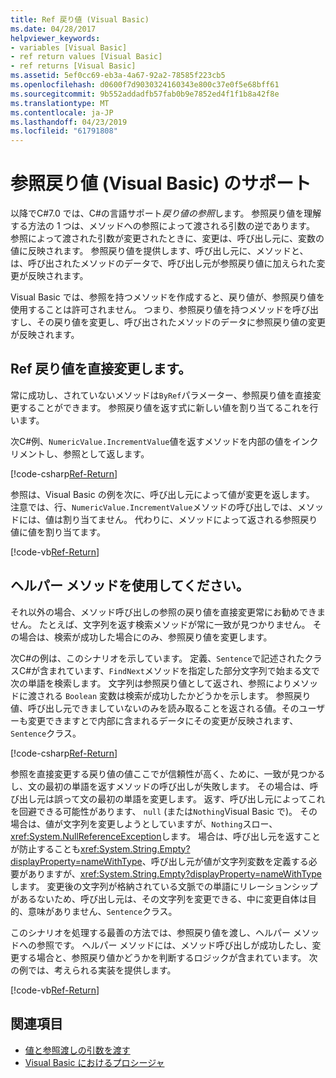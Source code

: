 ```yaml
---
title: Ref 戻り値 (Visual Basic)
ms.date: 04/28/2017
helpviewer_keywords:
- variables [Visual Basic]
- ref return values [Visual Basic]
- ref returns [Visual Basic]
ms.assetid: 5ef0cc69-eb3a-4a67-92a2-78585f223cb5
ms.openlocfilehash: d0600f7d9030324160343e800c37e0f5e68bff61
ms.sourcegitcommit: 9b552addadfb57fab0b9e7852ed4f1f1b8a42f8e
ms.translationtype: MT
ms.contentlocale: ja-JP
ms.lasthandoff: 04/23/2019
ms.locfileid: "61791808"
---
```

# <a name="support-for-reference-return-values-visual-basic"></a>参照戻り値 (Visual Basic) のサポート

以降でC#7.0 では、C#の言語サポート*戻り値の参照*します。 参照戻り値を理解する方法の 1 つは、メソッドへの参照によって渡される引数の逆であります。 参照によって渡された引数が変更されたときに、変更は、呼び出し元に、変数の値に反映されます。 参照戻り値を提供します、呼び出し元に、メソッドと、は、呼び出されたメソッドのデータで、呼び出し元が参照戻り値に加えられた変更が反映されます。

Visual Basic では、参照を持つメソッドを作成すると、戻り値が、参照戻り値を使用することは許可されません。 つまり、参照戻り値を持つメソッドを呼び出すし、その戻り値を変更し、呼び出されたメソッドのデータに参照戻り値の変更が反映されます。

## <a name="modifying-the-ref-return-value-directly"></a>Ref 戻り値を直接変更します。

常に成功し、されていないメソッドは`ByRef`パラメーター、参照戻り値を直接変更することができます。 参照戻り値を返す式に新しい値を割り当てるこれを行います。 

次C#例、`NumericValue.IncrementValue`値を返すメソッドを内部の値をインクリメントし、参照として返します。 

[!code-csharp[Ref-Return](../../../../../samples/snippets/visualbasic/programming-guide/language-features/procedures/ref-returns1.cs)]

参照は、Visual Basic の例を次に、呼び出し元によって値が変更を返します。 注意では、行、`NumericValue.IncrementValue`メソッドの呼び出しでは、メソッドには、値は割り当てません。 代わりに、メソッドによって返される参照戻り値に値を割り当てます。

[!code-vb[Ref-Return](../../../../../samples/snippets/visualbasic/programming-guide/language-features/procedures/use-ref-returns1.vb)]

## <a name="using-a-helper-method"></a>ヘルパー メソッドを使用してください。

それ以外の場合、メソッド呼び出しの参照の戻り値を直接変更常にお勧めできません。 たとえば、文字列を返す検索メソッドが常に一致が見つかりません。 その場合は、検索が成功した場合にのみ、参照戻り値を変更します。

次C#の例は、このシナリオを示しています。 定義、`Sentence`で記述されたクラスC#が含まれています、`FindNext`メソッドを指定した部分文字列で始まる文で次の単語を検索します。 文字列は参照戻り値として返され、参照によりメソッドに渡される `Boolean` 変数は検索が成功したかどうかを示します。 参照戻り値、呼び出し元できましていないのみを読み取ることを返される値。そのユーザーも変更できますとで内部に含まれるデータにその変更が反映されます、`Sentence`クラス。

[!code-csharp[Ref-Return](../../../../../samples/snippets/visualbasic/getting-started/ref-returns.cs)]

参照を直接変更する戻り値の値ここでが信頼性が高く、ために、一致が見つかるし、文の最初の単語を返すメソッドの呼び出しが失敗します。 その場合は、呼び出し元は誤って文の最初の単語を変更します。 返す、呼び出し元によってこれを回避できる可能性があります、 `null` (または`Nothing`Visual Basic で)。 その場合は、値が文字列を変更しようとしていますが、`Nothing`スロー、<xref:System.NullReferenceException>します。 場合は、呼び出し元を返すことが防止することも<xref:System.String.Empty?displayProperty=nameWithType>、呼び出し元が値が文字列変数を定義する必要がありますが、<xref:System.String.Empty?displayProperty=nameWithType>します。 変更後の文字列が格納されている文脈での単語にリレーションシップがあるないため、呼び出し元は、その文字列を変更できる、中に変更自体は目的、意味がありません、`Sentence`クラス。

このシナリオを処理する最善の方法では、参照戻り値を渡し、ヘルパー メソッドへの参照です。 ヘルパー メソッドには、メソッド呼び出しが成功したし、変更する場合と、参照戻り値かどうかを判断するロジックが含まれています。 次の例では、考えられる実装を提供します。

[!code-vb[Ref-Return](../../../../../samples/snippets/visualbasic/getting-started/ref-return-helper.vb#1)]

## <a name="see-also"></a>関連項目

- [値と参照渡しの引数を渡す](passing-arguments-by-value-and-by-reference.md)
- [Visual Basic におけるプロシージャ](index.md)
